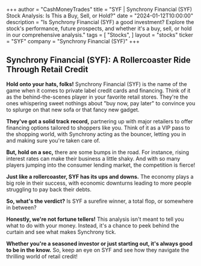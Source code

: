 +++
author = "CashMoneyTrades"
title = "SYF |  Synchrony Financial (SYF) Stock Analysis: Is This a Buy, Sell, or Hold?"
date = "2024-01-12T10:00:00"
description = "Is Synchrony Financial (SYF) a good investment? Explore the stock's performance, future prospects, and whether it's a buy, sell, or hold in our comprehensive analysis."
tags = [
"Stocks",
]
layout = "stocks"
ticker = "SYF"
company = "Synchrony Financial (SYF)"
+++
        


## Synchrony Financial (SYF): A Rollercoaster Ride Through Retail Credit

**Hold onto your hats, folks!** Synchrony Financial (SYF) is the name of the game when it comes to private label credit cards and financing. Think of it as the behind-the-scenes player in your favorite retail stores. They're the ones whispering sweet nothings about "buy now, pay later" to convince you to splurge on that new sofa or that fancy new gadget. 

**They've got a solid track record,** partnering up with major retailers to offer financing options tailored to shoppers like you. Think of it as a VIP pass to the shopping world, with Synchrony acting as the bouncer, letting you in and making sure you're taken care of. 

**But, hold on a sec,** there are some bumps in the road. For instance, rising interest rates can make their business a little shaky. And with so many players jumping into the consumer lending market, the competition is fierce! 

**Just like a rollercoaster, SYF has its ups and downs.** The economy plays a big role in their success, with economic downturns leading to more people struggling to pay back their debts. 

**So, what's the verdict?** Is SYF a surefire winner, a total flop, or somewhere in between? 

**Honestly, we're not fortune tellers!** This analysis isn't meant to tell you what to do with your money. Instead, it's a chance to peek behind the curtain and see what makes Synchrony tick. 

**Whether you're a seasoned investor or just starting out, it's always good to be in the know.** So, keep an eye on SYF and see how they navigate the thrilling world of retail credit! 

        